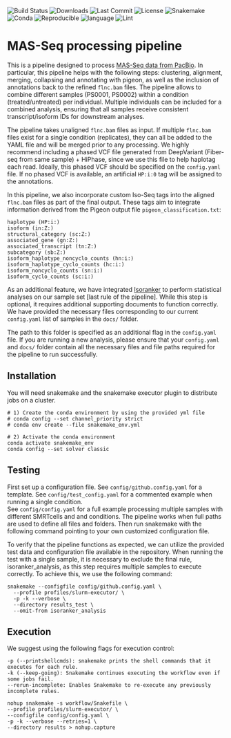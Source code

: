 ![Build Status](https://github.com/StergachisLab/IsoSeq_smk/actions/workflows/main.yml/badge.svg)
![Downloads](https://img.shields.io/github/downloads/StergachisLab/IsoSeq_smk/total)
![Last Commit](https://img.shields.io/github/last-commit/StergachisLab/IsoSeq_smk)
![License](https://img.shields.io/github/license/StergachisLab/IsoSeq_smk)
![Snakemake](https://img.shields.io/badge/snakemake-compatible-brightgreen.svg?logo=snakemake&logoColor=white)
![Conda](https://img.shields.io/badge/conda-envs-green?logo=anaconda)
![Reproducible](https://img.shields.io/badge/reproducible-yes-brightgreen.svg)
![language](https://img.shields.io/github/languages/top/StergachisLab/IsoSeq_smk)
![Lint](https://github.com/StergachisLab/IsoSeq_smk/actions/workflows/main.yml/badge.svg)


# MAS-Seq processing pipeline

This is a pipeline designed to process [MAS-Seq data from PacBio](https://isoseq.how/). In particular, this pipeline helps with the following steps: clustering, alignment, merging, collapsing and annotating with pigeon, as well as the inclusion of annotations back to the refined `flnc.bam` files. The pipeline allows to combine different samples (PS0001, PS0002) within a condition (treated/untreated) per individual.
Multiple individuals can be included for a combined analysis, ensuring that all samples receive consistent transcript/isoform IDs for downstream analyses.

The pipeline takes unaligned `flnc.bam` files as input. If multiple `flnc.bam` files exist for a single condition (replicates), they can all be added to the YAML file and will be merged prior to any processing. We highly recommend including a phased VCF file generated from  DeepVariant (Fiber-seq from same sample) + HiPhase,  since we use this file to help haplotag each read. Ideally, this phased VCF should be specified on the `config.yaml` file. If no phased VCF is available, an artificial `HP:i:0` tag will be assigned to the annotations.

In this pipeline, we also incorporate custom Iso-Seq tags into the aligned `flnc.bam` files as part of the final output. These tags aim to integrate information derived from the Pigeon output file `pigeon_classification.txt`:

```
haplotype (HP:i:)
isoform (in:Z:)
structural_category (sc:Z:)
associated_gene (gn:Z:)
associated_transcript (tn:Z:)
subcategory (sb:Z:)
isoform_haplotype_noncyclo_counts (hn:i:)
isoform_haplotype_cyclo_counts (hc:i:)
isoform_noncyclo_counts (sn:i:)
isoform_cyclo_counts (sc:i:)
```

As an additional feature, we have integrated [Isoranker](https://github.com/yhhc2/IsoRanker) to perform statistical analyses on our sample set [last rule of the pipeline]. While this step is optional, it requires additional supporting documents to function correctly. We have provided the necessary files corresponding to our current `config.yaml` list of samples in the `docs/` folder.

The path to this folder is specified as an additional flag in the `config.yaml` file. If you are running a new analysis, please ensure that your `config.yaml` and `docs/` folder contain all the necessary files and file paths required for the pipeline to run successfully.

## Installation

You will need snakemake and the snakemake executor plugin to distribute jobs on a cluster.

```
# 1) Create the conda environment by using the provided yml file
# conda config --set channel_priority strict
# conda env create --file snakemake_env.yml

# 2) Activate the conda environment
conda activate snakemake_env
conda config --set solver classic
```

## Testing

First set up a configuration file. 
See  `config/github.config.yaml` for a template. 
See `config/test_config.yaml` for a commented example when running a single condition.  
See `config/config.yaml`  for a full example processing multiple samples with different SMRTcells and and conditions.
The pipeline works when full paths are used to define all files and folders. 
Then run snakemake with the following command pointing to your own customized configuration file.

To verify that the pipeline functions as expected, we can utilize the provided test data and configuration file available in the repository.
When running the test with a single sample, it is necessary to exclude the final rule, isoranker_analysis, as this step requires multiple samples to execute correctly. To achieve this, we use the following command:

```
snakemake --configfile config/github.config.yaml \
  --profile profiles/slurm-executor/ \
  -p -k --verbose \
  --directory results_test \
  --omit-from isoranker_analysis
```

## Execution

We suggest using the following flags for execution control:

```
-p (--printshellcmds): snakemake prints the shell commands that it executes for each rule.
-k (--keep-going): Snakemake continues executing the workflow even if some jobs fail.
--rerun-incomplete: Enables Snakemake to re-execute any previously incomplete rules.
```

```
nohup snakemake -s workflow/Snakefile \
--profile profiles/slurm-executor/ \
--configfile config/config.yaml \
-p -k --verbose --retries=1 \
--directory results > nohup.capture
```
